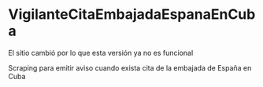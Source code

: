 # VigilanteCitaEmbajadaEspanaEnCuba
El sitio cambió por lo que esta versión ya no es funcional

Scraping para emitir aviso cuando exista cita de la embajada de España en Cuba
